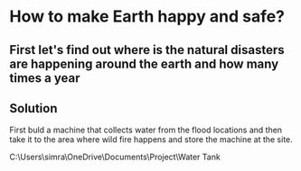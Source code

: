 # How to make Earth happy and safe?
<h2> First let's find out where is the natural disasters are happening around the earth and how many times a year</h2>
<h2> Solution</h2>
<p> First buld a machine that collects water from the flood locations and then take it to the area where wild fire happens and store the machine at the site.</p>
C:\Users\simra\OneDrive\Documents\Project\Water Tank
